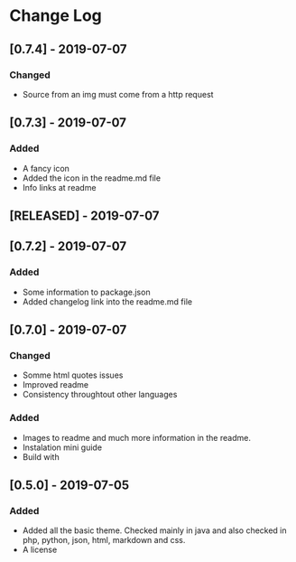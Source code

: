 # Change Log

## [0.7.4] - 2019-07-07

### Changed

- Source from an img must come from a http request

## [0.7.3] - 2019-07-07

### Added

- A fancy icon
- Added the icon in the readme.md file
- Info links at readme

## [RELEASED] - 2019-07-07

## [0.7.2] - 2019-07-07

### Added

- Some information to package.json
- Added changelog link into the readme.md file

## [0.7.0] - 2019-07-07

### Changed

- Somme html quotes issues
- Improved readme
- Consistency throughtout other languages

### Added

- Images to readme and much more information in the readme.
- Instalation mini guide
- Build with

## [0.5.0] - 2019-07-05

### Added

- Added all the basic theme. Checked mainly in java and also checked in php, python, json, html, markdown and css.
- A license
